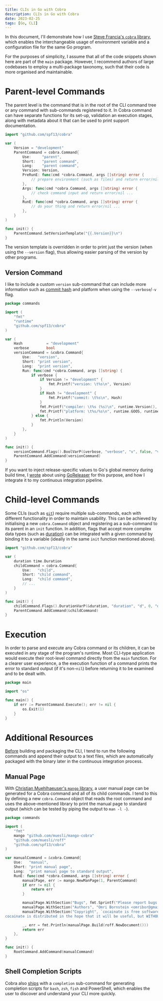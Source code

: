 ```yaml
---
title: CLIs in Go with Cobra
description: CLIs in Go with Cobra
date: 2023-02-25
tags: [Go, CLI]
---
```

In this document, I'll demonstrate how I use [Steve Francia's `cobra` library](https://github.com/spf13/cobra), which enables the interchangeable usage of environment variable and a configuration file for the same Go program.

For the purposes of simplicity, I assume that all of the code snippets shown here are part of the `main` package. However, I recommend authors of large codebases to employ a multi-package taxonomy, such that their code is more organised and maintainable.

# Parent-level Commands
The parent level is the command that is in the root of the CLI command tree or any command with sub-commands registered to it. In Cobra command can have separate functions for its set-up, validation an execution stages, along with metadata about it that can be used to print support documentation.

```go
import "github.com/spf13/cobra"

var (
	Version = "development"
	ParentCommand = cobra.Command{
		Use:     "parent",
		Short:   "parent command",
		Long:    "parent command",
		Version: Version,
		PreRunE: func(cmd *cobra.Command, args []string) error {
			// prepare environment (such as files) and return error/nil ...
		},
		Args: func(cmd *cobra.Command, args []string) error {
			// check command input and return error/nil ...
		},
		RunE: func(cmd *cobra.Command, args []string) error {
			// do your thing and return error/nil ...
		},
	}
)

func init() {
	ParentCommand.SetVersionTemplate("{{.Version}}\n")
}
```

The version template is overridden in order to print just the version (when using the `--version` flag), thus allowing easier parsing of the version by other programs.

## Version Command
I like to include a custom `version` sub-command that can include more information such as [commit hash](https://git-scm.com/book/en/v2/Git-Basics-Viewing-the-Commit-History) and platform when using the `--verbose`/`-v` flag.

```go
package commands

import (
	"fmt"
	"runtime"
	"github.com/spf13/cobra"
)

var (
	Hash           = "development"
	verbose        bool
	versionCommand = &cobra.Command{
		Use:   "version",
		Short: "print version",
		Long:  "print version",
		Run: func(cmd *cobra.Command, args []string) {
			if verbose {
				if Version != "development" {
					fmt.Printf("version: \t%s\n", Version)
				}
				if Hash != "development" {
					fmt.Printf("commit: \t%s\n", Hash)
				}
				fmt.Printf("compiler: \t%s (%s)\n", runtime.Version(), runtime.Compiler)
				fmt.Printf("platform: \t%s/%s\n", runtime.GOOS, runtime.GOARCH)
			} else {
				fmt.Println(Version)
			}
		},
	}
)

func init() {
	versionCommand.Flags().BoolVarP(&verbose, "verbose", "v", false, "version, git commit hash, compiler version & platform")
	ParentCommand.AddCommand(versionCommand)
}
```

If you want to inject release-specific values to Go's global memory during build time, I [wrote](/posts/configurations/goreleaser/#builds) about using [GoReleaser](https://goreleaser.com) for this purpose, and how I integrate it to my continuous integration pipeline.

# Child-level Commands
Some CLIs (such as [`git`](https://git-scm.com)) require multiple sub-commands, each with different functionality in order to maintain usability. This can be achieved by initialising a new `cobra.Command` object and registering as a sub-command to its parent in an `init` function. In addition, flags that accept more complex data types (such as [duration](https://pkg.go.dev/time#Duration)) can be integrated with a given command by binding it to a variable (ideally in the same `init` function mentioned above).

```go
import "github.com/spf13/cobra"

var (
	duration time.Duration
	childCommand = cobra.Command{
		Use:   "child",
		Short: "child command",
		Long:  "child command",
		// ...
	}
)

func init() {
	childCommand.Flags().DurationVarP(&duration, "duration", "d", 0, "duration with units ns, us (or µs), ms, s, m, h")
	ParentCommand.AddCommand(&childCommand)
}
```

# Execution
In order to parse and execute any Cobra command or its children, it can be executed in any stage of the program's runtime. Most CLI-type application would execute their root-level command directly from the `main` function. For a clearer user experience, a the execution function of a command prints the error to standard output (if it's non-`nil`) before returning it to be examined and to be dealt with.

```go
package main

import "os"

func main() {
	if err := ParentCommand.Execute(); err != nil {
		os.Exit(1)
	}
}
```

# Additional Resources
[Before](/posts/configurations/goreleaser/#global-hooks) building and packaging the CLI, I tend to run the following commands and append their output to a text files, which are automatically packaged with the binary later in the continuous integration process.

## Manual Page
With [Christian Muehlhaeuser's `mango` library](https://github.com/muesli/mango-cobra), a user manual page can be generated for a Cobra command and all of its child commands. I tend to this by defining a new `cobra.Command` object that reads the root command and uses the above-mentioned library to print the manual page to standard output (which can be tested by piping the output to `man -l -`).

```go
package commands

import (
	"fmt"
	mango "github.com/muesli/mango-cobra"
	"github.com/muesli/roff"
	"github.com/spf13/cobra"
)

var manualCommand = &cobra.Command{
	Use:   "manual",
	Short: "print manual page",
	Long:  "print manual page to standard output",
	RunE: func(cmd *cobra.Command, args []string) error {
		manualPage, err := mango.NewManPage(1, ParentCommand)
		if err != nil {
			return err
		}

		manualPage.WithSection("Bugs", fmt.Sprintf("Please report bugs to our GitHub page https://github.com/AppleGamer22/%s/issues", manualPage.Root.Name))
		manualPage.WithSection("Authors", "Omri Bornstein <omribor@gmail.com>")
		manualPage.WithSection("Copyright", `cocainate is free software; you can redistribute it and/or modify it under the terms of the GNU General Public License as published by the Free Software Foundation; either version 3, or (at your option) any later version.
cocainate is distributed in the hope that it will be useful, but WITHOUT ANY WARRANTY; without even the implied warranty of MERCHANTABILITY or FITNESS FOR A PARTICULAR PURPOSE.  See the GNU General Public License for more details.`)

		_, err = fmt.Println(manualPage.Build(roff.NewDocument()))
		return err
	},
}

func init() {
	RootCommand.AddCommand(manualCommand)
}
```

## Shell Completion Scripts
Cobra also [ships](https://github.com/spf13/cobra/blob/main/completions.go) with a `completion` sub-command for generating completion scripts for `bash`, `zsh`, `fish` and PowerShell, which enables the user to discover and understand your CLI more quickly.